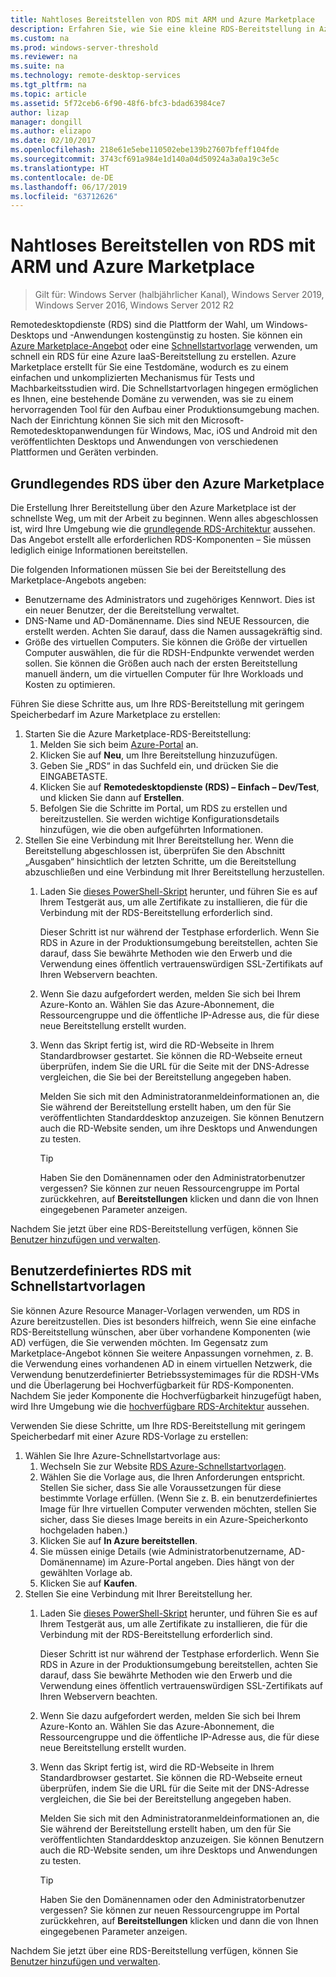 ```yaml
---
title: Nahtloses Bereitstellen von RDS mit ARM und Azure Marketplace
description: Erfahren Sie, wie Sie eine kleine RDS-Bereitstellung in Azure erstellen, indem Sie ARM-Vorlagen und den Azure Marketplace verwenden.
ms.custom: na
ms.prod: windows-server-threshold
ms.reviewer: na
ms.suite: na
ms.technology: remote-desktop-services
ms.tgt_pltfrm: na
ms.topic: article
ms.assetid: 5f72ceb6-6f90-48f6-bfc3-bdad63984ce7
author: lizap
manager: dongill
ms.author: elizapo
ms.date: 02/10/2017
ms.openlocfilehash: 218e61e5ebe110502ebe139b27607bfeff104fde
ms.sourcegitcommit: 3743cf691a984e1d140a04d50924a3a0a19c3e5c
ms.translationtype: HT
ms.contentlocale: de-DE
ms.lasthandoff: 06/17/2019
ms.locfileid: "63712626"
---
```

# <a name="seamlessly-deploy-rds-with-arm-and-azure-marketplace"></a>Nahtloses Bereitstellen von RDS mit ARM und Azure Marketplace

>Gilt für: Windows Server (halbjährlicher Kanal), Windows Server 2019, Windows Server 2016, Windows Server 2012 R2

Remotedesktopdienste (RDS) sind die Plattform der Wahl, um Windows-Desktops und -Anwendungen kostengünstig zu hosten. Sie können ein [Azure Marketplace-Angebot](#basic-rds-through-the-azure-marketplace) oder eine [Schnellstartvorlage](#customized-rds-using-quickstart-templates) verwenden, um schnell ein RDS für eine Azure IaaS-Bereitstellung zu erstellen. Azure Marketplace erstellt für Sie eine Testdomäne, wodurch es zu einem einfachen und unkomplizierten Mechanismus für Tests und Machbarkeitsstudien wird. Die Schnellstartvorlagen hingegen ermöglichen es Ihnen, eine bestehende Domäne zu verwenden, was sie zu einem hervorragenden Tool für den Aufbau einer Produktionsumgebung machen. Nach der Einrichtung können Sie sich mit den Microsoft-Remotedesktopanwendungen für Windows, Mac, iOS und Android mit den veröffentlichten Desktops und Anwendungen von verschiedenen Plattformen und Geräten verbinden.

## <a name="basic-rds-through-the-azure-marketplace"></a>Grundlegendes RDS über den Azure Marketplace

Die Erstellung Ihrer Bereitstellung über den Azure Marketplace ist der schnellste Weg, um mit der Arbeit zu beginnen. Wenn alles abgeschlossen ist, wird Ihre Umgebung wie die [grundlegende RDS-Architektur](desktop-hosting-logical-architecture.md#basic-deployment) aussehen. Das Angebot erstellt alle erforderlichen RDS-Komponenten – Sie müssen lediglich einige Informationen bereitstellen. 

Die folgenden Informationen müssen Sie bei der Bereitstellung des Marketplace-Angebots angeben:
- Benutzername des Administrators und zugehöriges Kennwort. Dies ist ein neuer Benutzer, der die Bereitstellung verwaltet.
- DNS-Name und AD-Domänenname. Dies sind NEUE Ressourcen, die erstellt werden. Achten Sie darauf, dass die Namen aussagekräftig sind.
- Größe des virtuellen Computers. Sie können die Größe der virtuellen Computer auswählen, die für die RDSH-Endpunkte verwendet werden sollen. Sie können die Größen auch nach der ersten Bereitstellung manuell ändern, um die virtuellen Computer für Ihre Workloads und Kosten zu optimieren.

Führen Sie diese Schritte aus, um Ihre RDS-Bereitstellung mit geringem Speicherbedarf im Azure Marketplace zu erstellen: 

1. Starten Sie die Azure Marketplace-RDS-Bereitstellung:
   1. Melden Sie sich beim [Azure-Portal](https://portal.azure.com) an.
   2. Klicken Sie auf **Neu**, um Ihre Bereitstellung hinzuzufügen.
   3. Geben Sie „RDS“ in das Suchfeld ein, und drücken Sie die EINGABETASTE.
   4. Klicken Sie auf **Remotedesktopdienste (RDS) – Einfach – Dev/Test**, und klicken Sie dann auf **Erstellen**.
   5. Befolgen Sie die Schritte im Portal, um RDS zu erstellen und bereitzustellen. Sie werden wichtige Konfigurationsdetails hinzufügen, wie die oben aufgeführten Informationen. 
2. Stellen Sie eine Verbindung mit Ihrer Bereitstellung her. Wenn die Bereitstellung abgeschlossen ist, überprüfen Sie den Abschnitt „Ausgaben“ hinsichtlich der letzten Schritte, um die Bereitstellung abzuschließen und eine Verbindung mit Ihrer Bereitstellung herzustellen.
   1. Laden Sie [dieses PowerShell-Skript](https://gallery.technet.microsoft.com/Azure-Resource-Manager-4ea7e328) herunter, und führen Sie es auf Ihrem Testgerät aus, um alle Zertifikate zu installieren, die für die Verbindung mit der RDS-Bereitstellung erforderlich sind. 
   
      Dieser Schritt ist nur während der Testphase erforderlich. Wenn Sie RDS in Azure in der Produktionsumgebung bereitstellen, achten Sie darauf, dass Sie bewährte Methoden wie den Erwerb und die Verwendung eines öffentlich vertrauenswürdigen SSL-Zertifikats auf Ihren Webservern beachten.

   2. Wenn Sie dazu aufgefordert werden, melden Sie sich bei Ihrem Azure-Konto an. Wählen Sie das Azure-Abonnement, die Ressourcengruppe und die öffentliche IP-Adresse aus, die für diese neue Bereitstellung erstellt wurden.
   3. Wenn das Skript fertig ist, wird die RD-Webseite in Ihrem Standardbrowser gestartet. Sie können die RD-Webseite erneut überprüfen, indem Sie die URL für die Seite mit der DNS-Adresse vergleichen, die Sie bei der Bereitstellung angegeben haben. 
   
      Melden Sie sich mit den Administratoranmeldeinformationen an, die Sie während der Bereitstellung erstellt haben, um den für Sie veröffentlichten Standarddesktop anzuzeigen. Sie können Benutzern auch die RD-Website senden, um ihre Desktops und Anwendungen zu testen.

      > [!TIP]
      > Haben Sie den Domänennamen oder den Administratorbenutzer vergessen? Sie können zur neuen Ressourcengruppe im Portal zurückkehren, auf **Bereitstellungen** klicken und dann die von Ihnen eingegebenen Parameter anzeigen.

Nachdem Sie jetzt über eine RDS-Bereitstellung verfügen, können Sie [Benutzer hinzufügen und verwalten](rds-user-management.md).

## <a name="customized-rds-using-quickstart-templates"></a>Benutzerdefiniertes RDS mit Schnellstartvorlagen

Sie können Azure Resource Manager-Vorlagen verwenden, um RDS in Azure bereitzustellen. Dies ist besonders hilfreich, wenn Sie eine einfache RDS-Bereitstellung wünschen, aber über vorhandene Komponenten (wie AD) verfügen, die Sie verwenden möchten. Im Gegensatz zum Marketplace-Angebot können Sie weitere Anpassungen vornehmen, z. B. die Verwendung eines vorhandenen AD in einem virtuellen Netzwerk, die Verwendung benutzerdefinierter Betriebssystemimages für die RDSH-VMs und die Überlagerung bei Hochverfügbarkeit für RDS-Komponenten. Nachdem Sie jeder Komponente die Hochverfügbarkeit hinzugefügt haben, wird Ihre Umgebung wie die [hochverfügbare RDS-Architektur](desktop-hosting-logical-architecture.md#highly-available-deployment) aussehen.

Verwenden Sie diese Schritte, um Ihre RDS-Bereitstellung mit geringem Speicherbedarf mit einer Azure RDS-Vorlage zu erstellen: 

1. Wählen Sie Ihre Azure-Schnellstartvorlage aus:
   1. Wechseln Sie zur Website [RDS Azure-Schnellstartvorlagen](https://aka.ms/rdautomation).
   2. Wählen Sie die Vorlage aus, die Ihren Anforderungen entspricht. Stellen Sie sicher, dass Sie alle Voraussetzungen für diese bestimmte Vorlage erfüllen. (Wenn Sie z. B. ein benutzerdefiniertes Image für Ihre virtuellen Computer verwenden möchten, stellen Sie sicher, dass Sie dieses Image bereits in ein Azure-Speicherkonto hochgeladen haben.)
   3. Klicken Sie auf **In Azure bereitstellen**.
   4. Sie müssen einige Details (wie Administratorbenutzername, AD-Domänenname) im Azure-Portal angeben. Dies hängt von der gewählten Vorlage ab.
   5. Klicken Sie auf **Kaufen**.
2. Stellen Sie eine Verbindung mit Ihrer Bereitstellung her. 
   1. Laden Sie [dieses PowerShell-Skript](https://gallery.technet.microsoft.com/Azure-Resource-Manager-4ea7e328) herunter, und führen Sie es auf Ihrem Testgerät aus, um alle Zertifikate zu installieren, die für die Verbindung mit der RDS-Bereitstellung erforderlich sind. 
   
      Dieser Schritt ist nur während der Testphase erforderlich. Wenn Sie RDS in Azure in der Produktionsumgebung bereitstellen, achten Sie darauf, dass Sie bewährte Methoden wie den Erwerb und die Verwendung eines öffentlich vertrauenswürdigen SSL-Zertifikats auf Ihren Webservern beachten.

   2. Wenn Sie dazu aufgefordert werden, melden Sie sich bei Ihrem Azure-Konto an. Wählen Sie das Azure-Abonnement, die Ressourcengruppe und die öffentliche IP-Adresse aus, die für diese neue Bereitstellung erstellt wurden.
   3. Wenn das Skript fertig ist, wird die RD-Webseite in Ihrem Standardbrowser gestartet. Sie können die RD-Webseite erneut überprüfen, indem Sie die URL für die Seite mit der DNS-Adresse vergleichen, die Sie bei der Bereitstellung angegeben haben. 
   
      Melden Sie sich mit den Administratoranmeldeinformationen an, die Sie während der Bereitstellung erstellt haben, um den für Sie veröffentlichten Standarddesktop anzuzeigen. Sie können Benutzern auch die RD-Website senden, um ihre Desktops und Anwendungen zu testen.

      > [!TIP]
      > Haben Sie den Domänennamen oder den Administratorbenutzer vergessen? Sie können zur neuen Ressourcengruppe im Portal zurückkehren, auf **Bereitstellungen** klicken und dann die von Ihnen eingegebenen Parameter anzeigen.

Nachdem Sie jetzt über eine RDS-Bereitstellung verfügen, können Sie [Benutzer hinzufügen und verwalten](rds-user-management.md).

